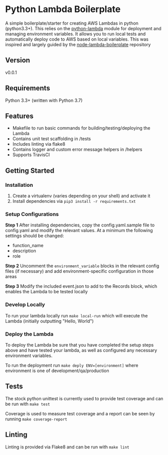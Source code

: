 # Python Lambda Boilerplate
A simple boilerplate/starter for creating AWS Lambdas in python (python3.3+). This relies on the [python-lambda](https://github.com/nficano/python-lambda) module for deployment and managing environment variables. It allows you to run local tests and automatically deploy code to AWS based on local variables. This was inspired and largely guided by the [node-lambda-boilerplate](https://github.com/nypl/node-lambda-boilerplate) repository

## Version
v0.0.1

## Requirements
Python 3.3+ (written with Python 3.7)

## Features
- Makefile to run basic commands for building/testing/deploying the Lambda
- Contains unit test scaffolding in /tests
- Includes linting via flake8
- Contains logger and custom error message helpers in /helpers
- Supports TravisCI

## Getting Started

### Installation
1. Create a virtualenv (varies depending on your shell) and activate it
2. Install dependencies via `pip3 install -r requirements.txt`

### Setup Configurations

**Step 1**
After installing dependencies, copy the config.yaml.sample file to config.yaml and modify the relevant values. At a minimum the following settings should be changed:
- function_name
- description
- role

**Step 2**
Uncomment the `environment_variable` blocks in the relevant config files (if necessary) and add environment-specific configuration in those areas

**Step 3**
Modify the included event.json to add to the Records block, which enables the Lambda to be tested locally

### Develop Locally
To run your lambda locally run `make local-run` which will execute the Lambda (initially outputting "Hello, World")

### Deploy the Lambda
To deploy the Lambda be sure that you have completed the setup steps above and have tested your lambda, as well as configured any necessary environment variables.

To run the deployment run `make deply ENV=[environment]` where environment is one of development/qa/production

## Tests
The stock python unittest is currently used to provide test coverage and can be run with `make test`

Coverage is used to measure test coverage and a report can be seen by running `make coverage-report`

## Linting
Linting is provided via Flake8 and can be run with `make lint`
